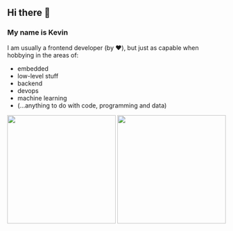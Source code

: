 ## Hi there 👋
### My name is Kevin
I am usually a frontend developer (by :heart:), but just as capable when hobbying in the areas of:
- embedded
- low-level stuff
- backend
- devops
- machine learning
- (...anything to do with code, programming and data)

<span>
<img height="250" align="center" src="https://github-readme-stats.vercel.app/api?username=kevinramharak&theme=transparent&show_icons=true&show=reviews,discussions_started,discussions_answered,prs_merged,prs_merged_percentage)" />
</span>
<span>
<img height="250" align="center" src="https://github-readme-stats.vercel.app/api/top-langs/?username=kevinramharak&theme=transparent&layout=compact&langs_count=20" />
</span>
